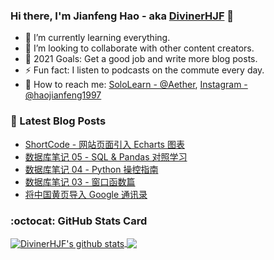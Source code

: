 ### Hi there, I'm Jianfeng Hao - aka [DivinerHJF](https://www.divinerhjf.xyz) 👋

- 🌱 I’m currently learning everything.
- 👯 I’m looking to collaborate with other content creators.
- 🥅 2021 Goals: Get a good job and write more blog posts.
- ⚡ Fun fact: I listen to podcasts on the commute every day.
- 💌 How to reach me: [SoloLearn - @Aether](https://www.sololearn.com/Profile/17928857), [Instagram - @haojianfeng1997](https://www.instagram.com/haojianfeng1997/)

### 📕 Latest Blog Posts
<!-- BLOG-POST-LIST:START -->
- [ShortCode - 网站页面引入 Echarts 图表](https://AetherHJF.netlify.app/2021-07-03-shortcode-%E7%BD%91%E7%AB%99%E9%A1%B5%E9%9D%A2%E5%BC%95%E5%85%A5echarts%E5%9B%BE%E8%A1%A8/)
- [数据库笔记 05 - SQL & Pandas 对照学习](https://AetherHJF.netlify.app/2021-01-23-%E6%95%B0%E6%8D%AE%E5%BA%93%E7%AC%94%E8%AE%B005-sql%E4%B8%8Epandas%E5%AF%B9%E7%85%A7%E5%AD%A6%E4%B9%A0/)
- [数据库笔记 04 - Python 操控指南](https://AetherHJF.netlify.app/2020-12-02-%E6%95%B0%E6%8D%AE%E5%BA%93%E7%AC%94%E8%AE%B0-04-python-%E6%93%8D%E6%8E%A7%E6%8C%87%E5%8D%97/)
- [数据库笔记 03 - 窗口函数篇](https://AetherHJF.netlify.app/2020-12-01-%E6%95%B0%E6%8D%AE%E5%BA%93%E7%AC%94%E8%AE%B0-03-%E7%AA%97%E5%8F%A3%E5%87%BD%E6%95%B0%E7%AF%87/)
- [将中国黄页导入 Google 通讯录](https://AetherHJF.netlify.app/2020-10-19-%E5%B0%86%E4%B8%AD%E5%9B%BD%E9%BB%84%E9%A1%B5%E5%AF%BC%E5%85%A5-google-%E9%80%9A%E8%AE%AF%E5%BD%95/)
<!-- BLOG-POST-LIST:END -->

### :octocat: GitHub Stats Card
<!-- github-readme-stats start https://github.com/anuraghazra/github-readme-stats -->
<a href="https://github.com/DivinerHJF?tab=repositories">
  <!-- Change the `github-readme-stats.anuraghazra1.vercel.app` to `github-readme-stats.vercel.app`  -->
  <img align="center" src="https://github-readme-stats.anuraghazra1.vercel.app/api?username=DivinerHJF&show_icons=true&hide=contribs" alt="DivinerHJF's github stats" />
</a>
<a href="https://github.com/DivinerHJF?tab=repositories">
  <img align="center" src="https://github-readme-stats.anuraghazra1.vercel.app/api/top-langs/?username=DivinerHJF&layout=compact" />
</a>
<!-- github-readme-stats end -->
